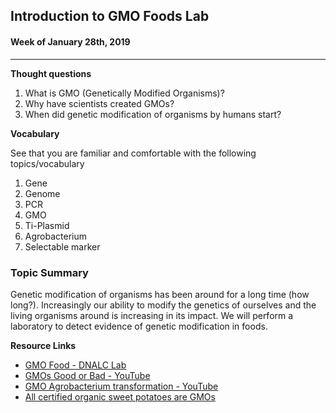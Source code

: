 ## Introduction to GMO Foods Lab

#### Week of January 28th, 2019

----

**Thought questions**

1. What is GMO (Genetically Modified Organisms)?
2. Why have scientists created GMOs?
3. When did genetic modification of organisms by humans start?

**Vocabulary**

See that you are familiar and comfortable with the following topics/vocabulary
1. Gene
2. Genome
3. PCR
4. GMO
5. Ti-Plasmid
6. Agrobacterium
7. Selectable marker

### Topic Summary

Genetic modification of organisms has been around for a long time (how long?).
Increasingly our ability to modify the genetics of ourselves and the living
organisms around is increasing in its impact. We will perform a laboratory to
detect evidence of genetic modification in foods.

**Resource Links**

- [GMO Food - DNALC Lab](http://bioinformatics.dnalc.org/gmo/animation/pdf/Detecting%20GM%20Foods%20by%20PCR.pdf)
- [GMOs Good or Bad - YouTube](https://youtu.be/7TmcXYp8xu4)
- [GMO Agrobacterium transformation  - YouTube](https://youtu.be/I3fCD0uUJk0)
- [All certified organic sweet potatoes are GMOs](http://www.dailycamera.com/guest-opinions/ci_29114166/andrew-staehelin-all-certified-organic-sweet-potatoes-are)
